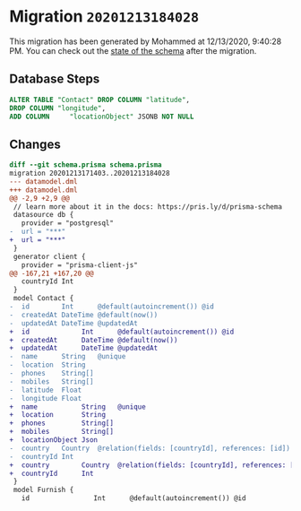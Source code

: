 # Migration `20201213184028`

This migration has been generated by Mohammed at 12/13/2020, 9:40:28 PM.
You can check out the [state of the schema](./schema.prisma) after the migration.

## Database Steps

```sql
ALTER TABLE "Contact" DROP COLUMN "latitude",
DROP COLUMN "longitude",
ADD COLUMN     "locationObject" JSONB NOT NULL
```

## Changes

```diff
diff --git schema.prisma schema.prisma
migration 20201213171403..20201213184028
--- datamodel.dml
+++ datamodel.dml
@@ -2,9 +2,9 @@
 // learn more about it in the docs: https://pris.ly/d/prisma-schema
 datasource db {
   provider = "postgresql"
-  url = "***"
+  url = "***"
 }
 generator client {
   provider = "prisma-client-js"
@@ -167,21 +167,20 @@
   countryId Int      
 }
 model Contact {
-  id        Int      @default(autoincrement()) @id
-  createdAt DateTime @default(now())
-  updatedAt DateTime @updatedAt
+  id             Int      @default(autoincrement()) @id
+  createdAt      DateTime @default(now())
+  updatedAt      DateTime @updatedAt
-  name      String   @unique
-  location  String
-  phones    String[]
-  mobiles   String[]
-  latitude  Float
-  longitude Float
+  name           String   @unique
+  location       String
+  phones         String[]
+  mobiles        String[]
+  locationObject Json
-  country   Country  @relation(fields: [countryId], references: [id])
-  countryId Int
+  country        Country  @relation(fields: [countryId], references: [id])
+  countryId      Int
 }
 model Furnish {
   id                Int      @default(autoincrement()) @id
```


